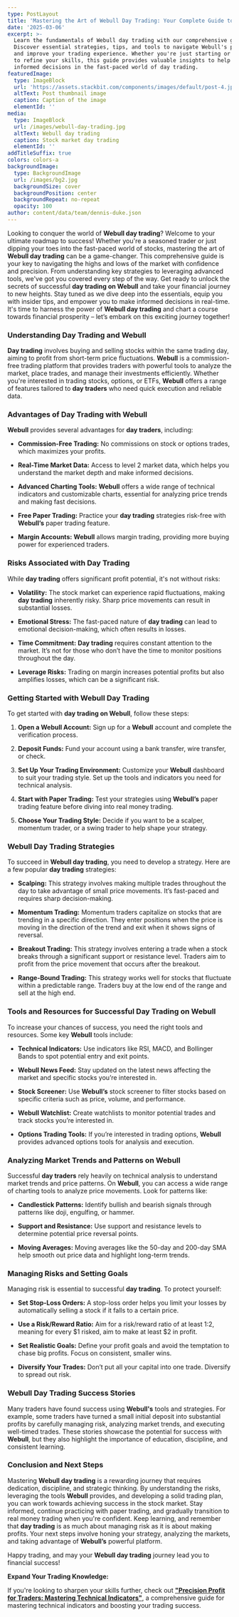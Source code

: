 ```yaml
---
type: PostLayout
title: 'Mastering the Art of Webull Day Trading: Your Complete Guide to Success'
date: '2025-03-06'
excerpt: >-
  Learn the fundamentals of Webull day trading with our comprehensive guide!
  Discover essential strategies, tips, and tools to navigate Webull's platform
  and improve your trading experience. Whether you're just starting or looking
  to refine your skills, this guide provides valuable insights to help you make
  informed decisions in the fast-paced world of day trading.
featuredImage:
  type: ImageBlock
  url: 'https://assets.stackbit.com/components/images/default/post-4.jpeg'
  altText: Post thumbnail image
  caption: Caption of the image
  elementId: ''
media:
  type: ImageBlock
  url: /images/webull-day-trading.jpg
  altText: Webull day trading
  caption: Stock market day trading
  elementId: ''
addTitleSuffix: true
colors: colors-a
backgroundImage:
  type: BackgroundImage
  url: /images/bg2.jpg
  backgroundSize: cover
  backgroundPosition: center
  backgroundRepeat: no-repeat
  opacity: 100
author: content/data/team/dennis-duke.json
---
```

Looking to conquer the world of **Webull day trading**? Welcome to your ultimate roadmap to success! Whether you're a seasoned trader or just dipping your toes into the fast-paced world of stocks, mastering the art of **Webull day trading** can be a game-changer. This comprehensive guide is your key to navigating the highs and lows of the market with confidence and precision. From understanding key strategies to leveraging advanced tools, we've got you covered every step of the way. Get ready to unlock the secrets of successful **day trading on Webull** and take your financial journey to new heights. Stay tuned as we dive deep into the essentials, equip you with insider tips, and empower you to make informed decisions in real-time. It's time to harness the power of **Webull day trading** and chart a course towards financial prosperity – let’s embark on this exciting journey together!



### Understanding Day Trading and Webull

**Day trading** involves buying and selling stocks within the same trading day, aiming to profit from short-term price fluctuations. **Webull** is a commission-free trading platform that provides traders with powerful tools to analyze the market, place trades, and manage their investments efficiently. Whether you're interested in trading stocks, options, or ETFs, **Webull** offers a range of features tailored to **day traders** who need quick execution and reliable data.



### Advantages of Day Trading with Webull

**Webull** provides several advantages for **day traders**, including:

*   **Commission-Free Trading:** No commissions on stock or options trades, which maximizes your profits.

*   **Real-Time Market Data:** Access to level 2 market data, which helps you understand the market depth and make informed decisions.

*   **Advanced Charting Tools:** **Webull** offers a wide range of technical indicators and customizable charts, essential for analyzing price trends and making fast decisions.

*   **Free Paper Trading:** Practice your **day trading** strategies risk-free with **Webull’s** paper trading feature.

*   **Margin Accounts:** **Webull** allows margin trading, providing more buying power for experienced traders.



### Risks Associated with Day Trading

While **day trading** offers significant profit potential, it's not without risks:

*   **Volatility:** The stock market can experience rapid fluctuations, making **day trading** inherently risky. Sharp price movements can result in substantial losses.

*   **Emotional Stress:** The fast-paced nature of **day trading** can lead to emotional decision-making, which often results in losses.

*   **Time Commitment:** **Day trading** requires constant attention to the market. It’s not for those who don’t have the time to monitor positions throughout the day.

*   **Leverage Risks:** Trading on margin increases potential profits but also amplifies losses, which can be a significant risk.



### Getting Started with Webull Day Trading

To get started with **day trading on Webull**, follow these steps:

1.  **Open a Webull Account:** Sign up for a **Webull** account and complete the verification process.

2.  **Deposit Funds:** Fund your account using a bank transfer, wire transfer, or check.

3.  **Set Up Your Trading Environment:** Customize your **Webull** dashboard to suit your trading style. Set up the tools and indicators you need for technical analysis.

4.  **Start with Paper Trading:** Test your strategies using **Webull’s** paper trading feature before diving into real money trading.

5.  **Choose Your Trading Style:** Decide if you want to be a scalper, momentum trader, or a swing trader to help shape your strategy.



### Webull Day Trading Strategies

To succeed in **Webull day trading**, you need to develop a strategy. Here are a few popular **day trading** strategies:

*   **Scalping:** This strategy involves making multiple trades throughout the day to take advantage of small price movements. It’s fast-paced and requires sharp decision-making.

*   **Momentum Trading:** Momentum traders capitalize on stocks that are trending in a specific direction. They enter positions when the price is moving in the direction of the trend and exit when it shows signs of reversal.

*   **Breakout Trading:** This strategy involves entering a trade when a stock breaks through a significant support or resistance level. Traders aim to profit from the price movement that occurs after the breakout.

*   **Range-Bound Trading:** This strategy works well for stocks that fluctuate within a predictable range. Traders buy at the low end of the range and sell at the high end.



### Tools and Resources for Successful Day Trading on Webull

To increase your chances of success, you need the right tools and resources. Some key **Webull** tools include:

*   **Technical Indicators:** Use indicators like RSI, MACD, and Bollinger Bands to spot potential entry and exit points.

*   **Webull News Feed:** Stay updated on the latest news affecting the market and specific stocks you’re interested in.

*   **Stock Screener:** Use **Webull’s** stock screener to filter stocks based on specific criteria such as price, volume, and performance.

*   **Webull Watchlist:** Create watchlists to monitor potential trades and track stocks you’re interested in.

*   **Options Trading Tools:** If you’re interested in trading options, **Webull** provides advanced options tools for analysis and execution.



### Analyzing Market Trends and Patterns on Webull

Successful **day traders** rely heavily on technical analysis to understand market trends and price patterns. On **Webull**, you can access a wide range of charting tools to analyze price movements. Look for patterns like:

*   **Candlestick Patterns:** Identify bullish and bearish signals through patterns like doji, engulfing, or hammer.

*   **Support and Resistance:** Use support and resistance levels to determine potential price reversal points.

*   **Moving Averages:** Moving averages like the 50-day and 200-day SMA help smooth out price data and highlight long-term trends.



### Managing Risks and Setting Goals

Managing risk is essential to successful **day trading**. To protect yourself:

*   **Set Stop-Loss Orders:** A stop-loss order helps you limit your losses by automatically selling a stock if it falls to a certain price.

*   **Use a Risk/Reward Ratio:** Aim for a risk/reward ratio of at least 1:2, meaning for every $1 risked, aim to make at least $2 in profit.

*   **Set Realistic Goals:** Define your profit goals and avoid the temptation to chase big profits. Focus on consistent, smaller wins.

*   **Diversify Your Trades:** Don’t put all your capital into one trade. Diversify to spread out risk.



### Webull Day Trading Success Stories

Many traders have found success using **Webull's** tools and strategies. For example, some traders have turned a small initial deposit into substantial profits by carefully managing risk, analyzing market trends, and executing well-timed trades. These stories showcase the potential for success with **Webull**, but they also highlight the importance of education, discipline, and consistent learning.



### Conclusion and Next Steps

Mastering **Webull day trading** is a rewarding journey that requires dedication, discipline, and strategic thinking. By understanding the risks, leveraging the tools **Webull** provides, and developing a solid trading plan, you can work towards achieving success in the stock market. Stay informed, continue practicing with paper trading, and gradually transition to real money trading when you're confident. Keep learning, and remember that **day trading** is as much about managing risk as it is about making profits. Your next steps involve honing your strategy, analyzing the markets, and taking advantage of **Webull’s** powerful platform.

Happy trading, and may your **Webull day trading** journey lead you to financial success!



**Expand Your Trading Knowledge:**

If you're looking to sharpen your skills further, check out [**"Precision Profit for Traders: Mastering Technical Indicators"**](https://www.amazon.com/Precision-Profit-Traders-Technical-Indicators/dp/B0DRCMSKMR/ref=sr_1_1?dib=eyJ2IjoiMSJ9.zoGExD6dgxYrG1uAKM4au0EpCI_li4Kz0OVHEazXME0s9h1mn2bkEZpEZ9-FAXGAjhPNtoPxRgUPw4u-jBgHYjmIAoSkmxJB7Xel2N3SezFNC7epc-Tfy04Jksj0-hVafOnTm8ZhPujJGsUfV8g1oiMugesGiHu55u_BZmvUdY5uxiW5eBgoD_KCxoY34yj3.HZ6zH6HEyhVcceiAR00v9Bh5q19gaNoDnCeXOzRtvEE\&dib_tag=se\&keywords=webull+day+trading\&qid=1741295286\&sr=8-1), a comprehensive guide for mastering technical indicators and boosting your trading success.




